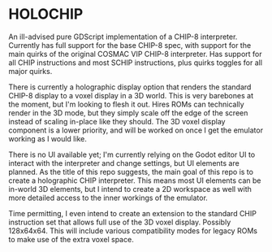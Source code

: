 # HOLOCHIP

An ill-advised pure GDScript implementation of a CHIP-8 interpreter. Currently has full support for the base CHIP-8 spec, with support for the main quirks of the original COSMAC VIP CHIP-8 interpreter. Has support for all CHIP instructions and most SCHIP instructions, plus quirks toggles for all major quirks.

There is currently a holographic display option that renders the standard CHIP-8 display to a voxel display in a 3D world. This is very barebones at the moment, but I'm looking to flesh it out. Hires ROMs can technically render in the 3D mode, but they simply scale off the edge of the screen instead of scaling in-place like they should. The 3D voxel display component is a lower priority, and will be worked on once I get the emulator working as I would like.

There is no UI available yet; I'm currently relying on the Godot editor UI to interact with the interpreter and change settings, but UI elements are planned. As the title of this repo suggests, the main goal of this repo is to create a holographic CHIP interpreter. This means most UI elements can be in-world 3D elements, but I intend to create a 2D workspace as well with more detailed access to the inner workings of the emulator.

Time permitting, I even intend to create an extension to the standard CHIP instruction set that allows full use of the 3D voxel display. Possibly 128x64x64. This will include various compatibility modes for legacy ROMs to make use of the extra voxel space.
